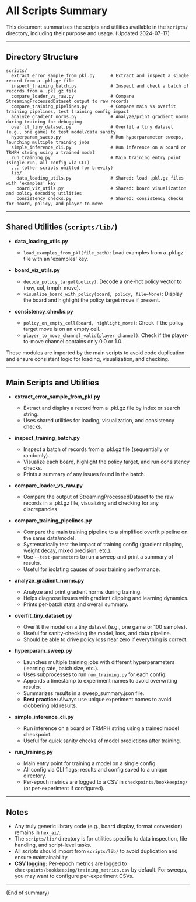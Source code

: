 # All Scripts Summary

This document summarizes the scripts and utilities available in the `scripts/` directory, including their purpose and usage. (Updated 2024-07-17)

---

## Directory Structure

```
scripts/
  extract_error_sample_from_pkl.py      # Extract and inspect a single record from a .pkl.gz file
  inspect_training_batch.py             # Inspect and check a batch of records from a .pkl.gz file
  compare_loader_vs_raw.py              # Compare StreamingProcessedDataset output to raw records
  compare_training_pipelines.py         # Compare main vs overfit training pipelines, test training config impact
  analyze_gradient_norms.py             # Analyze/print gradient norms during training for debugging
  overfit_tiny_dataset.py               # Overfit a tiny dataset (e.g., one game) to test model/data sanity
  hyperparam_sweep.py                   # Run hyperparameter sweeps, launching multiple training jobs
  simple_inference_cli.py               # Run inference on a board or TRMPH string using a trained model
  run_training.py                       # Main training entry point (single run, all config via CLI)
  ... (other scripts omitted for brevity)
  lib/
    data_loading_utils.py               # Shared: load .pkl.gz files with 'examples' key
    board_viz_utils.py                  # Shared: board visualization and policy decoding utilities
    consistency_checks.py               # Shared: consistency checks for board, policy, and player-to-move
```

---

## Shared Utilities (`scripts/lib/`)

- **data_loading_utils.py**
  - `load_examples_from_pkl(file_path)`: Load examples from a .pkl.gz file with an 'examples' key.

- **board_viz_utils.py**
  - `decode_policy_target(policy)`: Decode a one-hot policy vector to (row, col, trmph_move).
  - `visualize_board_with_policy(board, policy, file=None)`: Display the board and highlight the policy target move if present.

- **consistency_checks.py**
  - `policy_on_empty_cell(board, highlight_move)`: Check if the policy target move is on an empty cell.
  - `player_to_move_channel_valid(player_channel)`: Check if the player-to-move channel contains only 0.0 or 1.0.

These modules are imported by the main scripts to avoid code duplication and ensure consistent logic for loading, visualization, and checking.

---

## Main Scripts and Utilities

- **extract_error_sample_from_pkl.py**
  - Extract and display a record from a .pkl.gz file by index or search string.
  - Uses shared utilities for loading, visualization, and consistency checks.

- **inspect_training_batch.py**
  - Inspect a batch of records from a .pkl.gz file (sequentially or randomly).
  - Visualize each board, highlight the policy target, and run consistency checks.
  - Prints a summary of any issues found in the batch.

- **compare_loader_vs_raw.py**
  - Compare the output of StreamingProcessedDataset to the raw records in a .pkl.gz file, visualizing and checking for any discrepancies.

- **compare_training_pipelines.py**
  - Compare the main training pipeline to a simplified overfit pipeline on the same data/model.
  - Systematically test the impact of training config (gradient clipping, weight decay, mixed precision, etc.).
  - Use `--test-parameters` to run a sweep and print a summary of results.
  - Useful for isolating causes of poor training performance.

- **analyze_gradient_norms.py**
  - Analyze and print gradient norms during training.
  - Helps diagnose issues with gradient clipping and learning dynamics.
  - Prints per-batch stats and overall summary.

- **overfit_tiny_dataset.py**
  - Overfit the model on a tiny dataset (e.g., one game or 100 samples).
  - Useful for sanity-checking the model, loss, and data pipeline.
  - Should be able to drive policy loss near zero if everything is correct.

- **hyperparam_sweep.py**
  - Launches multiple training jobs with different hyperparameters (learning rate, batch size, etc.).
  - Uses subprocesses to run `run_training.py` for each config.
  - Appends a timestamp to experiment names to avoid overwriting results.
  - Summarizes results in a sweep_summary.json file.
  - **Best practice:** Always use unique experiment names to avoid clobbering old results.

- **simple_inference_cli.py**
  - Run inference on a board or TRMPH string using a trained model checkpoint.
  - Useful for quick sanity checks of model predictions after training.

- **run_training.py**
  - Main entry point for training a model on a single config.
  - All config via CLI flags; results and config saved to a unique directory.
  - Per-epoch metrics are logged to a CSV in `checkpoints/bookkeeping/` (or per-experiment if configured).

---

## Notes

- Any truly generic library code (e.g., board display, format conversion) remains in `hex_ai/`.
- The `scripts/lib/` directory is for utilities specific to data inspection, file handling, and script-level tasks.
- All scripts should import from `scripts/lib/` to avoid duplication and ensure maintainability.
- **CSV logging:** Per-epoch metrics are logged to `checkpoints/bookkeeping/training_metrics.csv` by default. For sweeps, you may want to configure per-experiment CSVs.
---

(End of summary) 